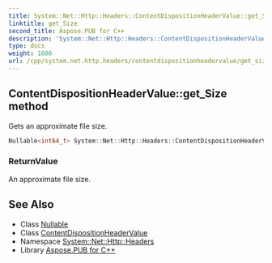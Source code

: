```yaml
---
title: System::Net::Http::Headers::ContentDispositionHeaderValue::get_Size method
linktitle: get_Size
second_title: Aspose.PUB for C++
description: 'System::Net::Http::Headers::ContentDispositionHeaderValue::get_Size method. Gets an approximate file size in C++.'
type: docs
weight: 1600
url: /cpp/system.net.http.headers/contentdispositionheadervalue/get_size/
---
```

## ContentDispositionHeaderValue::get_Size method


Gets an approximate file size.

```cpp
Nullable<int64_t> System::Net::Http::Headers::ContentDispositionHeaderValue::get_Size()
```


### ReturnValue

An approximate file size.

## See Also

* Class [Nullable](../../../system/nullable/)
* Class [ContentDispositionHeaderValue](../)
* Namespace [System::Net::Http::Headers](../../)
* Library [Aspose.PUB for C++](../../../)
